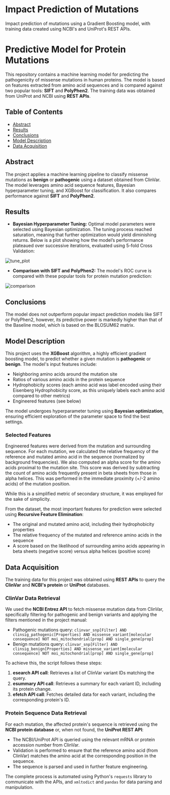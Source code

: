 # Impact Prediction of Mutations
Impact prediction of mutations using a Gradient Boosting model, with training data created using NCBI's and UniProt's REST APIs.

# Predictive Model for Protein Mutations

This repository contains a machine learning model for predicting the pathogenicity of missense mutations in human proteins. The model is based on features extracted from amino acid sequences and is compared against two popular tools: **SIFT** and **PolyPhen2**. The training data was obtained from UniProt and NCBI using **REST APIs**.

## Table of Contents
- [Abstract](#abstract)
- [Results](#results)
- [Conclusions](#conclusions)
- [Model Description](#model-description)
- [Data Acquisition](#data-acquisition)


## Abstract
The project applies a machine learning pipeline to classify missense mutations as **benign** or **pathogenic** using a dataset obtained from ClinVar. The model leverages amino acid sequence features, Bayesian hyperparameter tuning, and XGBoost for classification. It also compares performance against **SIFT** and **PolyPhen2**.

## Results
- **Bayesian Hyperparameter Tuning:** Optimal model parameters were selected using Bayesian optimization. The tuning process reached saturation, meaning that further optimization would yield diminishing returns. Below is a plot showing how the model’s performance plateaued over successive iterations, evaluated using 5-fold Cross Validation:

![tune_plot](https://github.com/user-attachments/assets/0728b69c-53c2-47a5-9ae1-f87866dcd543)

- **Comparison with SIFT and PolyPhen2:** The model's ROC curve is compared with these popular tools for protein mutation prediction:

![comparison](https://github.com/user-attachments/assets/c3bbdf23-2058-4800-a2be-93e003b64bc4)

## Conclusions
The model does not outperform popular impact prediction models like SIFT or PolyPhen2, however, its predictive power is markedly higher than that of the Baseline model, which is based on the BLOSUM62 matrix.

## Model Description
This project uses the **XGBoost** algorithm, a highly efficient gradient boosting model, to predict whether a given mutation is **pathogenic** or **benign**. The model's input features include:
- Neighboring amino acids around the mutation site
- Ratios of various amino acids in the protein sequence
- Hydrophobicity scores (each amino acid was label encoded using their Eisenberg Hydrophobicity score, as this uniquely labels each amino acid compared to other metrics)
- Engineered features (see below)

The model undergoes hyperparameter tuning using **Bayesian optimization**, ensuring efficient exploration of the parameter space to find the best settings.

### Selected Features
Engineered features were derived from the mutation and surrounding sequence. For each mutation, we calculated the relative frequency of the reference and mutated amino acid in the sequence (normalized by background frequencies). We also computed an alpha score for the amino acids proximal to the mutation site. This score was derived by subtracting the count of amino acids frequently present in beta sheets from those in alpha helices. This was performed in the immediate proximity (+/-2 amino acids) of the mutation position.

While this is a simplified metric of secondary structure, it was employed for the sake of simplicity.

From the dataset, the most important features for prediction were selected using **Recursive Feature Elimination**:
- The original and mutated amino acid, including their hydrophobicity properties
- The relative frequency of the mutated and reference amino acids in the sequence
- A score based on the likelihood of surrounding amino acids appearing in beta sheets (negative score) versus alpha helices (positive score)

## Data Acquisition
The training data for this project was obtained using **REST APIs** to query the **ClinVar** and **NCBI's protein** or **UniProt** databases.

### ClinVar Data Retrieval
We used the **NCBI Entrez API** to fetch missense mutation data from ClinVar, specifically filtering for pathogenic and benign variants and applying the filters mentioned in the project manual:
- Pathogenic mutations query: `clinvar_snp[Filter] AND clinsig_pathogenic[Properties] AND missense_variant[molecular consequence] NOT moi_mitochondrial[prop] AND single_gene[prop]`
- Benign mutations query: `clinvar_snp[Filter] AND clinsig_benign[Properties] AND missense_variant[molecular consequence] NOT moi_mitochondrial[prop] AND single_gene[prop]`

To achieve this, the script follows these steps:
1. **esearch API call**: Retrieves a list of ClinVar variant IDs matching the query.
2. **esummary API call**: Retrieves a summary for each variant ID, including its protein change.
3. **efetch API call**: Fetches detailed data for each variant, including the corresponding protein's ID.

### Protein Sequence Data Retrieval
For each mutation, the affected protein's sequence is retrieved using the **NCBI protein database** or, when not found, the **UniProt REST API**:
- The NCBI/UniProt API is queried using the relevant mRNA or protein accession number from ClinVar.
- Validation is performed to ensure that the reference amino acid (from ClinVar) matches the amino acid at the corresponding position in the sequence.
- The sequence is parsed and used in further feature engineering.

The complete process is automated using Python's `requests` library to communicate with the APIs, and `xmltodict` and `pandas` for data parsing and manipulation.
